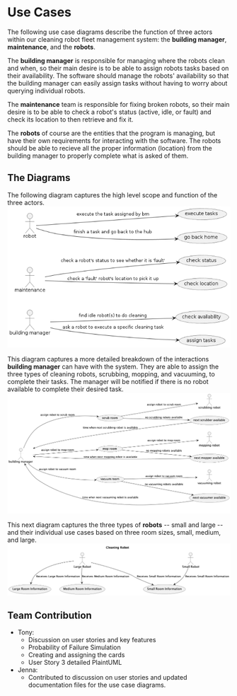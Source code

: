 # Use Cases

The following use case diagrams describe the function of three actors within our cleaning robot fleet management system: the **building manager**, **maintenance**, and the **robots**. 

The **building manager** is responsible for managing where the robots clean and when, so their main desire is to be able to assign robots tasks based on their availability. The software should manage the robots' availability so that the building manager can easily assign tasks without having to worry about querying individual robots.

The **maintenance** team is responsible for fixing broken robots, so their main desire is to be able to check a robot's status (active, idle, or fault) and check its location to then retrieve and fix it.

The **robots** of course are the entities that the program is managing, but have their own requirements for interacting with the software. The robots should be able to recieve all the proper information (location) from the building manager to properly complete what is asked of them.

## The Diagrams
The following diagram captures the high level scope and function of the three actors.
![](general_diagram.png)

This diagram captures a more detailed breakdown of the interactions **building manager** can have with the system. They are able to assign the three types of cleaning robots, scrubbing, mopping, and vacuuming, to complete their tasks. The manager will be notified if there is no robot available to complete their desired task.
![](task_assign.png)


This next diagram captures the three types of **robots** -- small and large -- and their individual use cases based on three room sizes, small, medium, and large. 
![](UserStory3Detailed.png)

## Team Contribution
* Tony:
    - Discussion on user stories and key features
    - Probability of Failure Simulation
    - Creating and assigning the cards
    - User Story 3 detailed PlaintUML
* Jenna:
    - Contributed to discussion on user stories and updated documentation files for the use case diagrams.

